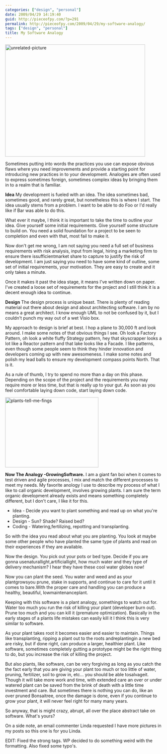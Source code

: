 ```yaml
---
categories: ["design", "personal"] 
date: 2009/04/29 14:19:40
guid: http://pieceofpy.com/?p=291
permalink: http://pieceofpy.com/2009/04/29/my-software-analogy/
tags: ["design", "personal"]
title: My Software Analogy
---
```

<img class="aligncenter size-full wp-image-303" title="unrelated-picture" src="http://pieceofpy.com/wp-content/uploads/2009/04/unrelated-picture.jpg" alt="unrelated-picture" width="450" height="360" />

Sometimes putting into words the practices you use can expose obvious flaws where you need improvements and provide a starting point for introducing new practices in to your development. Analogies are often used to express sometimes foreign, sometimes complex ideas by bringing them in to a realm that is familiar.

<strong>Idea</strong>
<span style="font-weight: normal;">My development is fueled with an idea. The idea sometimes bad, sometimes good, and rarely great, but nonetheless this is where I start. The idea usually stems from a problem. I want to be able to do Foo or I'd really like if Bar was able to do this.</span>

<span style="font-weight: normal;">What ever it maybe, I think it is important to take the time to outline your idea. Give yourself some initial requirements. Give yourself some structure to build on. You need a solid foundation for a project to be seen to completion and even with that, most fail to make it.</span>

<span style="font-weight: normal;">Now don't get me wrong, I am not saying you need a full set of business requirements with risk analysis, input from legal, hiring a marketing firm to ensure there issufficientmarket share to capture to justify the risk of development. I am just saying you need to have some kind of outline, some set of initial requirements, your motivation. They are easy to create and it only takes a minute.</span>

Once it makes it past the idea stage, it means I've written down on paper. I've created a loose set of requirements for the project and I still think it is a decent enough idea to continue.

<strong>Design</strong>
<span style="font-weight: normal;">The design process is unique beast. There is plenty of reading material out there about design and about architecting software. I am by no means a great architect. I know enough UML to not be confused by it, but I couldn't punch my way out of a wet Visio box.</span>

My approach to design is brief at best. I hop a plane to 30,000 ft and look around. I make some notes of that obvious things I see. Oh look a Factory Pattern, oh look a white fluffy Strategy pattern, hey that skyscrapper looks a lot like a Reactor pattern and that lake looks like a Facade. I like patterns, even though some people seem to think they hinder innovation and developers coming up with new awesomeness. I make some notes and polish my lead balls to ensure my development compass points North. That is it.

As a rule of thumb, I try to spend no more than a day on this phase. Depending on the scope of the project and the requirements you may require more or less time, but that is really up to your gut. As soon as you feel comfortable laying down code, start laying down code.

<img class="aligncenter size-medium wp-image-302" title="plants-tell-me-fings" src="http://pieceofpy.com/wp-content/uploads/2009/04/plants-tell-me-fings-300x225.jpg" alt="plants-tell-me-fings" width="300" height="225" />

<strong>Now The Analogy -GrowingSoftware.</strong>
<span style="font-weight: normal;">I am a giant fan boi when it comes to test driven and agile processes, I mix and match the different processes to meet my needs. My favorite anology I use to describe my process of what I like to call organic development, involves growing plants. I am sure the term organic development already exists and means something completely different, but I don't care, I like it for this.</span>
<ul>
	<li>Idea - Decide you want to plant something and read up on what you're planting.</li>
	<li>Design - Sun? Shade? Raised bed?</li>
	<li>Coding - Watering,fertilizing, repotting and transplanting.</li>
</ul>
So with the idea you read about what you are planting. You look at maybe some other people who have planted the same type of plants and read on their experiences if they are available.

Now the design. You pick out your pots or bed type. Decide if you are gonna usenaturallight,artificiallight, how much water and they type of delivery mechanism? I hear they have these cool water globes now!

Now you can plant the seed. You water and weed and as your plantgrowsyou prune, stake in supports, and continue to care for it until it comes to bare.With the proper care and handling you can produce a healthy, beautiful, lowmaintenanceplant.

Keeping with this software is a plant analogy, somethings to watch out for. Water too much you run the risk of killing your plant (developer burn out). Prune too much and you can kill it (premature optimization). Basically in the early stages of a plants life mistakes can easily kill it I think this is very similar to software.

As your plant takes root it becomes easier and easier to maintain. Things like transplanting, ripping a plant out to the roots andreplantingin a new bed are risky, but if done right, can produce a larger, healthier plant. Like software, sometimes completely gutting a prototype might be the right thing to do, but you increase the risk of killing the project.

But also plants, like software, can be very forgiving as long as you catch the the fact early that you are giving your plant too much or too little of water, pruning, fertilizer, soil to grow in, etc... you should be able tosalvageit. Though it will take more work and time, with extended care an over or under watered plant can be saved from the brink of death with a little time investment and care. But sometimes there is nothing you can do, like an over pruned Bonsaitree, once the damage is done, even if you continue to grow your plant, it will never feel right for many many years.

So anyway, that is might crazy, abrupt, all over the place abstract take on software. What's yours?

On a side note, an email commenter Linda requested I have more pictures in my posts so this one is for you Linda.

EDIT: Fixed the strong tags. WP decided to do something weird with the formatting. Also fixed some typo's.
